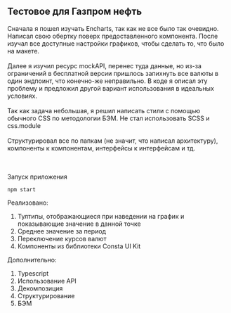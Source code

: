 ## Тестовое для Газпром нефть

Сначала я пошел изучать Encharts, так как не все было так очевидно. Написал свою обертку поверх предоставленного компонента. После изучал все доступные настройки графиков, чтобы сделать то, что было на макете.
<br/> <br/>
Далее я изучил ресурс mockAPI, перенес туда данные, но из-за ограничений в бесплатной версии пришлось запихнуть все валюты в один эндпоинт, что конечно-же неправильно. В коде я описал эту проблему и предложил другой вариант использования в идеальных условиях.
<br/> <br/>
Так как задача небольшая, я решил написать стили с помощью обычного CSS по методологии БЭМ. Не стал использовать SCSS и сss.module
<br/> <br/>
Структурировал все по папкам (не значит, что написал архитектуру), компоненты к компонентам, интерфейсы к интерфейсам и тд.

<br/> <br/>
Запуск приложения
```
npm start
```

Реализовано:
1. Тултипы, отображающиеся при наведении на график и показывающие значение в данной точке
2. Среднее значение за период
3. Переключение курсов валют
4. Компоненты из библиотеки Consta UI Kit
   
Дополнительно:
1. Typescript
2. Использование API
3. Декомпозиция
4. Структурирование
5. БЭМ




